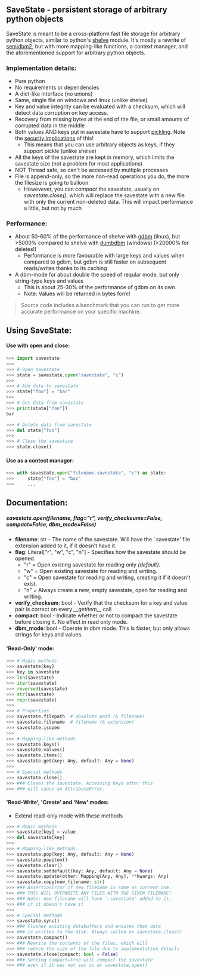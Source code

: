 ## SaveState - persistent storage of arbitrary python objects

SaveState is meant to be a cross-platform fast file storage for arbitrary python objects, similar to python's [shelve](https://docs.python.org/3/library/shelve.html) module.
It's mostly a rewrite of [semidbm2](https://github.com/quora/semidbm2), but with more mapping-like functions, a context manager, and the aforementioned support for arbitrary python objects.

### Implementation details:
- Pure python
- No requirements or dependencies
- A dict-like interface (no unions)
- Same, single file on windows and linux (unlike shelve)
- Key and value integrity can be evaluated with a checksum, which will detect data corruption on key access.
- Recovery from missing bytes at the end of the file, or small amounts of corrupted data in the middle
- Both values AND keys put in savestate have to support [pickling](https://docs.python.org/3/library/pickle.html#module-pickle).
Note the [security implications](https://docs.python.org/3/library/pickle.html#module-pickle) of this!
  - This means that you can use arbitrary objects as keys, if they support pickle (unlike shelve)
- All the keys of the savestate are kept in memory, which limits the savestate size (not a problem for most applications)
- NOT Thread safe, so can't be accessed by multiple processes
- File is append-only, so the more non-read operations you do, the more the filesize is going to balloon
  - Howevever, you can *compact* the savestate, usually on *savestate.close()*, which will replace the savestate with a new file with only the current non-deleted data.
  This will impact performance a little, but not by much
  
### Performance:
- About 50-60% of the performance of shelve with [gdbm](https://docs.python.org/3/library/dbm.html#module-dbm.gnu) (linux), 
  but >5000% compared to shelve with [dumbdbm](https://docs.python.org/3/library/dbm.html#module-dbm.dumb) (windows) (>20000% for deletes!)
  - Performance is more favourable with large keys and values when compared to gdbm, 
    but gdbm is still faster on subsequent reads/writes thanks to its caching
- A dbm-mode for about double the speed of reqular mode, but only string-type keys and values
  - This is about 25-30% of the performance of gdbm on its own.
  - Note: Values will be returned in bytes form!
  
> Source code includes a benchmark that you can run to get more accurate performance on your specific machine.

## Using SaveState:

#### Use with open and close:
```python
>>> import savestate
>>> 
>>> # Open savestate
>>> state = savestate.open("savestate", "c")
>>> 
>>> # Add data to savestate
>>> state["foo"] = "bar"
>>> 
>>> # Get data from savestate
>>> print(state["foo"])
bar

>>> # Delete data from savestate
>>> del state["foo"]
>>> 
>>> # Close the savestate
>>> state.close()
```

#### Use as a contect manager:

```python
>>> with savestate.open("filename.savestate", "c") as state:   
>>>     state["foo"] = "baz"                                                   
>>>     ...
```

## Documentation:

##### *savestate.open(filename, flag="r", verify_checksums=False, compact=False, dbm_mode=False)*
* **filename**: str - The name of the savestate. Will have the '.savestate' file extension added to it, if it doesn't have it.
* **flag**: Literal["r", "w", "c", "n"] - Specifies how the savestate should be opened.
  * "r" = Open existing savestate for reading only *(default)*.
  * "w" = Open existing savestate for reading and writing.
  * "c" = Open savestate for reading and writing, creating it if it doesn't exist.
  * "n" = Always create a new, empty savestate, open for reading and writing.
* **verify_checksum**: bool - Verify that the checksum for a key and value pair is correct on every *\_\_getitem\_\_* call
* **compact**: bool - Indicate whether or not to compact the savestate before closing it. No effect in read only mode.
* **dbm_mode**: bool - Operate in dbm mode. This is faster, but only allows strings for keys and values.


#### 'Read-Only' mode:

```python
>>> # Magic methods
>>> savestate[key]
>>> key in savestate
>>> len(savestate)
>>> iter(savestate)
>>> reversed(savestate)
>>> str(savestate)
>>> repr(savestate)
>>>
>>> # Properties
>>> savestate.filepath  # absolute path (& filename)
>>> savestate.filename  # filename (& extension)
>>> savestate.isopen
>>>
>>> # Mapping-like methods
>>> savestate.keys()
>>> savestate.values()
>>> savestate.items()
>>> savestate.get(key: Any, default: Any = None)
>>>
>>> # Special methods
>>> savestate.close()
>>> ### Closes the savestate. Accessing keys after this 
>>> ### will cause an AttributeError.
```

#### 'Read-Write', 'Create' and 'New' modes:
- Extend read-only mode with these methods

```python
>>> # Magic methods
>>> savestate[key] = value
>>> del savestate[key]
>>> 
>>> # Mapping-like methods
>>> savestate.pop(key: Any, default: Any = None)
>>> savestate.popitem()
>>> savestate.clear()
>>> savestate.setdefault(key: Any, default: Any = None)
>>> savestate.update(other: Mapping[Any, Any], **kwargs: Any)
>>> savestate.copy(new_filename: str)
>>> ### AssertionError if new filename is same as current one.
>>> ### THIS WILL OVERWRITE ANY FILES WITH THE GIVEN FILENAME!
>>> ### Note: new filename will have '.savestate' added to it, 
>>> ### if it doesn't have it
>>>
>>> # Special methods
>>> savestate.sync()
>>> ### Flushes existing databuffers and ensures that data
>>> ### is written to the disk. Always called on savestate.close()
>>> savestate.compact()
>>> ### Rewrite the contents of the files, which will
>>> ### reduce the size of the file due to implementation details
>>> savestate.close(compact: bool = False)
>>> ### Setting compact=True will compact the savestate
>>> ### even if it was not set so at savestate.open()
```
